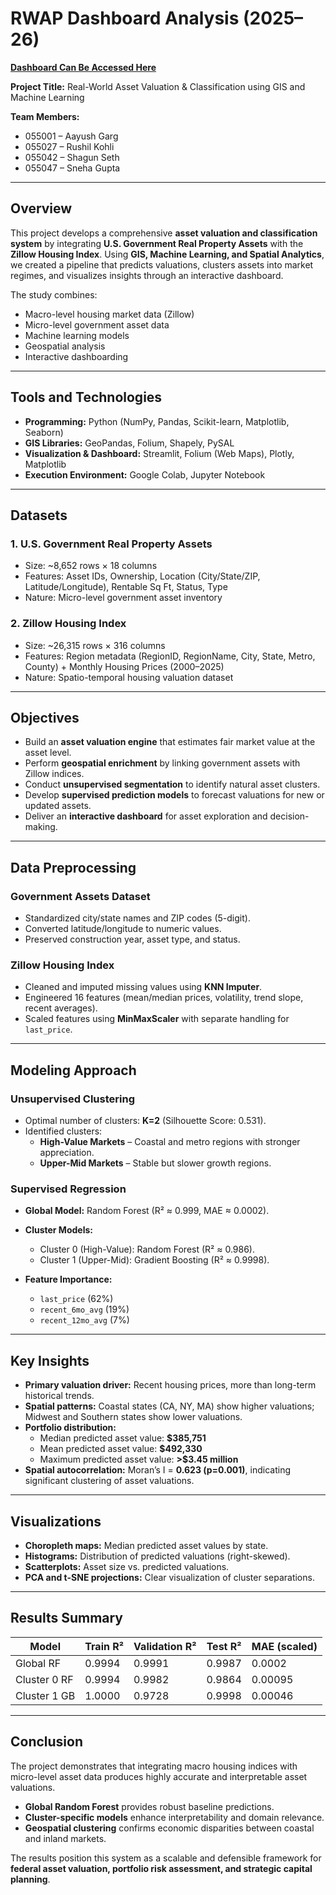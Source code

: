 # RWAP Dashboard Analysis (2025–26) <br>
[**Dashboard Can Be Accessed Here**](https://rwap2025-26cx4-hrmm2xuikpwuunbmjzbycg.streamlit.app/) <br>


**Project Title:** Real-World Asset Valuation & Classification using GIS and Machine Learning  

**Team Members:**  
- 055001 – Aayush Garg  
- 055027 – Rushil Kohli  
- 055042 – Shagun Seth  
- 055047 – Sneha Gupta  

---

## Overview
This project develops a comprehensive **asset valuation and classification system** by integrating **U.S. Government Real Property Assets** with the **Zillow Housing Index**. Using **GIS, Machine Learning, and Spatial Analytics**, we created a pipeline that predicts valuations, clusters assets into market regimes, and visualizes insights through an interactive dashboard.

The study combines:
- Macro-level housing market data (Zillow)  
- Micro-level government asset data  
- Machine learning models  
- Geospatial analysis  
- Interactive dashboarding  

---

## Tools and Technologies
- **Programming:** Python (NumPy, Pandas, Scikit-learn, Matplotlib, Seaborn)  
- **GIS Libraries:** GeoPandas, Folium, Shapely, PySAL  
- **Visualization & Dashboard:** Streamlit, Folium (Web Maps), Plotly, Matplotlib  
- **Execution Environment:** Google Colab, Jupyter Notebook  

---

## Datasets

### 1. U.S. Government Real Property Assets
- Size: ~8,652 rows × 18 columns  
- Features: Asset IDs, Ownership, Location (City/State/ZIP, Latitude/Longitude), Rentable Sq Ft, Status, Type  
- Nature: Micro-level government asset inventory  

### 2. Zillow Housing Index
- Size: ~26,315 rows × 316 columns  
- Features: Region metadata (RegionID, RegionName, City, State, Metro, County) + Monthly Housing Prices (2000–2025)  
- Nature: Spatio-temporal housing valuation dataset  

---

## Objectives
- Build an **asset valuation engine** that estimates fair market value at the asset level.  
- Perform **geospatial enrichment** by linking government assets with Zillow indices.  
- Conduct **unsupervised segmentation** to identify natural asset clusters.  
- Develop **supervised prediction models** to forecast valuations for new or updated assets.  
- Deliver an **interactive dashboard** for asset exploration and decision-making.  

---

## Data Preprocessing

### Government Assets Dataset
- Standardized city/state names and ZIP codes (5-digit).  
- Converted latitude/longitude to numeric values.  
- Preserved construction year, asset type, and status.  

### Zillow Housing Index
- Cleaned and imputed missing values using **KNN Imputer**.  
- Engineered 16 features (mean/median prices, volatility, trend slope, recent averages).  
- Scaled features using **MinMaxScaler** with separate handling for `last_price`.  

---

## Modeling Approach

### Unsupervised Clustering
- Optimal number of clusters: **K=2** (Silhouette Score: 0.531).  
- Identified clusters:  
  - **High-Value Markets** – Coastal and metro regions with stronger appreciation.  
  - **Upper-Mid Markets** – Stable but slower growth regions.  

### Supervised Regression
- **Global Model:** Random Forest (R² ≈ 0.999, MAE ≈ 0.0002).  
- **Cluster Models:**  
  - Cluster 0 (High-Value): Random Forest (R² ≈ 0.986).  
  - Cluster 1 (Upper-Mid): Gradient Boosting (R² ≈ 0.9998).  

- **Feature Importance:**  
  - `last_price` (62%)  
  - `recent_6mo_avg` (19%)  
  - `recent_12mo_avg` (7%)  

---

## Key Insights
- **Primary valuation driver:** Recent housing prices, more than long-term historical trends.  
- **Spatial patterns:** Coastal states (CA, NY, MA) show higher valuations; Midwest and Southern states show lower valuations.  
- **Portfolio distribution:**  
  - Median predicted asset value: **$385,751**  
  - Mean predicted asset value: **$492,330**  
  - Maximum predicted asset value: **>$3.45 million**  
- **Spatial autocorrelation:** Moran’s I = **0.623 (p=0.001)**, indicating significant clustering of asset valuations.  

---

## Visualizations
- **Choropleth maps:** Median predicted asset values by state.  
- **Histograms:** Distribution of predicted valuations (right-skewed).  
- **Scatterplots:** Asset size vs. predicted valuations.  
- **PCA and t-SNE projections:** Clear visualization of cluster separations.  

---

## Results Summary

| Model        | Train R² | Validation R² | Test R² | MAE (scaled) |
|--------------|----------|---------------|---------|--------------|
| Global RF    | 0.9994   | 0.9991        | 0.9987  | 0.0002       |
| Cluster 0 RF | 0.9994   | 0.9982        | 0.9864  | 0.00095      |
| Cluster 1 GB | 1.0000   | 0.9728        | 0.9998  | 0.00046      |

---

## Conclusion
The project demonstrates that integrating macro housing indices with micro-level asset data produces highly accurate and interpretable asset valuations.  
- **Global Random Forest** provides robust baseline predictions.  
- **Cluster-specific models** enhance interpretability and domain relevance.  
- **Geospatial clustering** confirms economic disparities between coastal and inland markets.  

The results position this system as a scalable and defensible framework for **federal asset valuation, portfolio risk assessment, and strategic capital planning**.  

